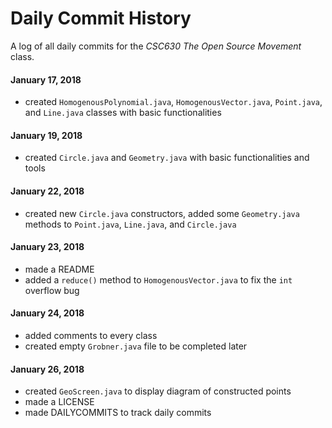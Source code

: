 # Daily Commit History

A log of all daily commits for the _CSC630 The Open Source Movement_ class.

#### January 17, 2018
* created `HomogenousPolynomial.java`, `HomogenousVector.java`, `Point.java`, and `Line.java` classes with basic functionalities

#### January 19, 2018
* created `Circle.java` and `Geometry.java` with basic functionalities and tools

#### January 22, 2018
* created new `Circle.java` constructors, added some `Geometry.java` methods to `Point.java`, `Line.java`, and `Circle.java`

#### January 23, 2018
* made a README
* added a `reduce()` method to `HomogenousVector.java` to fix the `int` overflow bug

#### January 24, 2018
* added comments to every class
* created empty `Grobner.java` file to be completed later

#### January 26, 2018
* created `GeoScreen.java` to display diagram of constructed points
* made a LICENSE
* made DAILYCOMMITS to track daily commits
